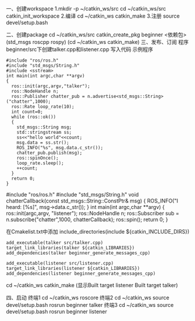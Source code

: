 一、创建workspace
1.mkdir -p ~/catkin_ws/src
  cd ~/catkin_ws/src
  catkin_init_workspace
2.编译
  cd ~/catkin_ws
  catkin_make
3.注册
  source devel/setup.bash

二、创建package
  cd ~/catkin_ws/src
  catkin_create_pkg beginner <依赖包>(std_msgs roscpp rospy)
  (cd ~/catkin_ws
  catkin_make)
三、发布、订阅 程序
  beginner/src下创建talker.cpp和listener.cpp
  写入代码
  示例程序

    #include "ros/ros.h"
    #include "std_msgs/String.h"
    #include <sstream>
    int main(int argc,char **argv)
    {
      ros::init(argc,argv,"talker");
      ros::NodeHandle n;
      ros::Publisher chatter_pub = n.advertise<std_msgs::String>("chatter",1000);
      ros::Rate loop_rate(10);
      int count=0;
      while (ros::ok())  
      {  
        std_msgs::String msg;
        std::stringstream ss;
        ss<<"hello world"<<count;
        msg.data = ss.str();
        ROS_INFO("%s", msg.data.c_str());
        chatter_pub.publish(msg);
        ros::spinOnce();
        loop_rate.sleep();  
        ++count;  
      }
      return 0;  
    }

#include "ros/ros.h"
#include "std_msgs/String.h"
 void chatterCallback(const std_msgs::String::ConstPtr& msg)
{
  ROS_INFO("I heard: [%s]", msg->data.c_str());
}
int main(int argc,char **argv)
{
  ros::init(argc,argv, "listener");
  ros::NodeHandle n;
  ros::Subscriber sub = n.subscribe("chatter",1000, chatterCallback);
 ros::spin();
  return 0;
}

  在Cmakelist.txt中添加
    include_directories(include ${catkin_INCLUDE_DIRS})

    add_executable(talker src/talker.cpp)
    target_link_libraries(talker ${catkin_LIBRARIES})
    add_dependencies(talker beginner_generate_messages_cpp)
      
    add_executable(listener src/listener.cpp)
    target_link_libraries(listener ${catkin_LIBRARIES})
    add_dependencies(listener beginner_generate_messages_cpp)

  cd ~/catkin_ws
  catkin_make
  (显示Built target listener
       Built target talker)

四、启动
 终端1
  cd ~/catkin_ws
  roscore
 终端2
  cd ~/catkin_ws
  source devel/setup.bash
  rosrun beginner talker
 终端3
  cd ~/catkin_ws
  source devel/setup.bash
  rosrun beginner listener
